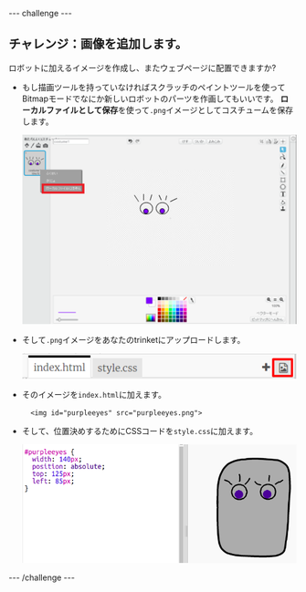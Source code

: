 --- challenge ---

## チャレンジ：画像を追加します。

ロボットに加えるイメージを作成し、またウェブページに配置できますか?

+ もし描画ツールを持っていなければスクラッチのペイントツールを使ってBitmapモードでなにか新しいロボットのパーツを作画してもいいです。 **ローカルファイルとして保存**を使って`.png`イメージとしてコスチュームを保存します。
    
    ![スクリーンショット](images/robot-scratch-paint1.png)

+ そして`.png`イメージをあなたのtrinketにアップロードします。
    
    ![スクリーンショット](images/robot-image-add.png)

+ そのイメージを`index.html`に加えます。
    
        <img id="purpleeyes" src="purpleeyes.png">
        

+ そして、位置決めするためにCSSコードを`style.css`に加えます。
    
    ![スクリーンショット](images/robot-use-purple-eyes.png)

--- /challenge ---
